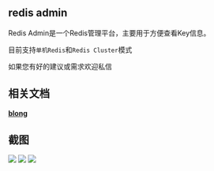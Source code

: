 ## redis admin
Redis Admin是一个Redis管理平台，主要用于方便查看Key信息。

目前支持`单机Redis`和`Redis Cluster`模式

如果您有好的建议或需求欢迎私信

## 相关文档
**[blong](https://www.centoscn.vip/5321.html)**


## 截图

![](https://github.com/cncentoscn/redis/blob/master/static/img/1.png)
![](https://github.com/cncentoscn/redis/blob/master/static/img/2.png)
![](https://github.com/cncentoscn/redis/blob/master/static/img/3.png)





